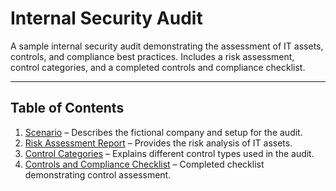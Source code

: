 # Internal Security Audit

A sample internal security audit demonstrating the assessment of IT assets, controls, and compliance best practices. Includes a risk assessment, control categories, and a completed controls and compliance checklist.

---

## Table of Contents

1. [Scenario](Scenario.md) – Describes the fictional company and setup for the audit.
2. [Risk Assessment Report](Riskassessmentreport.md) – Provides the risk analysis of IT assets.
3. [Control Categories](ControlCategories.md) – Explains different control types used in the audit.
4. [Controls and Compliance Checklist](Controls_and_Compliance_Checklist.md) – Completed checklist demonstrating control assessment.
